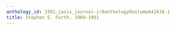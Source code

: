 ```yaml
---
anthology_id: 1991.jasis_journal-ir0anthology0volumeA42A10.1
title: Stephen E. Furth, 1909-1991
---
```

